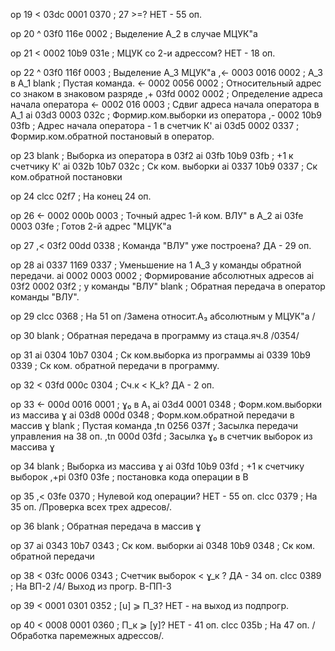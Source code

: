 op 19
< 	 03dc 0001 0370   ; 27 >=? НЕТ - 55 оп.

op 20
^ 	 03f0 116e 0002   ; Выделение А_2 в случае МЦУК"а

op 21
< 	 0002 10b9 031e   ; МЦУК со 2-и адрессом? НЕТ - 18 оп.    

op 22
^ 	 03f0 116f 0003   ; Выделение А_3 МЦУК"а
,<-  0003 0016 0002   ; А_3 в А_1
blank    ; Пустая команда.
<- 	 0002 0056 0002   ; Относительный адрес со знаком в знаковом разряде
,+ 	 03fd 0002 0002   ; Определение адреса начала оператора
<- 	 0002 016 0003    ; Сдвиг адреса начала оператора в А_1
ai 	 03d3 0003 032c   ; Формир.ком.выборки из оператора
,- 	 0002 10b9 03fb   ; Адрес начала оператора - 1 в счетчик К'
ai 	 03d5 0002 0337   ; Формир.ком.обратной постановый в оператор.   

op 23
blank   ; Выборка из оператора в 03f2
ai 	 03fb 10b9 03fb   ; +1 к счетчику К'
ai 	 032b 10b7 032c   ; Ск ком. выборки
ai 	 0337 10b9 0337   ; Ск ком.обратной постановки

op 24
clcc 		   02f7   ; На конец 24 оп.   

op 26
<- 	 0002 000b 0003   ; Точный адрес 1-й ком. ВЛУ" в А_2
ai 	 03fe 0003 03fe   ; Готов 2-й адрес "МЦУК"а   

op 27
,< 	 03f2 00dd 0338   ; Команда "ВЛУ" уже построена? ДА - 29 оп.    

op 28
ai 	 0337 1169 0337   ; Уменьшение на 1 А_3 у команды обратной передачи.
ai 	 0002 0003 0002   ; Формирование абсолютных адресов
ai 	 03f2 0002 03f2   ; у команды "ВЛУ"
blank    ; Обратная передача в оператор команды "ВЛУ".    

op 29
clcc 		   0368   ; На 51 оп /Замена относит.А₃ абсолютным у МЦУК"а /

op 30
blank   ; Обратная передача в программу из стаца.яч.8 /0354/   

op 31
ai 	 0304 10b7 0304   ; Ск ком.выборка из программы
ai 	 0339 10b9 0339   ; Ск ком. обратной передачи в программу.  

op 32
< 	 03fd 000c 0304   ; Сч.к < К_k? ДА - 2 оп.     

op 33
<-	 000d 0016 0001   ; ɣ₀ в А₁
ai 	 03d4 0001 0348   ; Форм.ком.выборки из массива ɣ
ai 	 03d8 000d 0348   ; Форм.ком.обратной передачи в массив ɣ
blank   ; Пустая команда
,tn  0256 	   037f   ; Засылка передачи управления на 38 оп.
,tn  000d 	   03fd   ; Засылка ɣ₀ в счетчик выборок из массива ɣ   

op 34
blank   ; Выборка из массива ɣ
ai 	 03fd 10b9 03fd   ; +1 к счетчику выборок
,+pi 	  03f0 03fe   ; постановка кода операции в В  

op 35
,< 03fe 0370   ; Нулевой код операции? НЕТ - 55 оп.
clcc 0379   ; На 35 оп. /Проверка всех трех адресов/.  

op 36
blank   ; Обратная передача в массив ɣ  

op 37
ai 0343 10b7 0343   ; Ск ком. выборки
ai 0348 10b9 0348   ; Ск ком. обратной передачи  

op 38
< 03fc 0006 0343   ; Счетчик выборок < ɣ_к ? ДА - 34 оп.
clcc 0389   ; На ВП-2 /4/ Выход из прогр. В-ПП-3   

op 39
< 0001 0301 0352   ; [u] ⩾ П_3? НЕТ - на выход из подпрогр.   

op 40
< 0008 0001 0360   ; П_к ⩾ [y]? НЕТ - 41 оп.
clcc 035b   ; На 47 оп. /Обработка пaрeмежных адрессов/.  